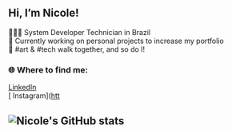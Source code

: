 ## Hi, I’m Nicole!

👩🏻‍💻 System Developer Technician in Brazil<br/>
💭 Currently working on personal projects to increase my portfolio<br/>
🎨 #art & #tech walk together, and so do I! <br/>

### 🌐 Where to find me:
[<i class="ri-linkedin-fill"></i> LinkedIn](https://www.linkedin.com/in/nicoleyps/)<br/>
[<i class="ri-instagram-fill"></i> Instagram]([htt](https://www.instagram.com/nicoleyajima)<br/>

## ![Nicole's GitHub stats](https://github-readme-stats.vercel.app/api?username=nicyps&show_icons=true&theme=dracula)
